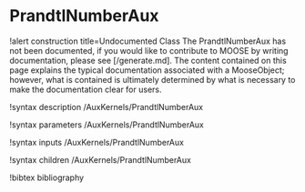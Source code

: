 <!-- MOOSE Documentation Stub: Remove this when content is added. -->

# PrandtlNumberAux

!alert construction title=Undocumented Class
The PrandtlNumberAux has not been documented, if you would like to contribute to MOOSE by
writing documentation, please see [/generate.md]. The content contained on this page explains
the typical documentation associated with a MooseObject; however, what is contained is ultimately
determined by what is necessary to make the documentation clear for users.

!syntax description /AuxKernels/PrandtlNumberAux

!syntax parameters /AuxKernels/PrandtlNumberAux

!syntax inputs /AuxKernels/PrandtlNumberAux

!syntax children /AuxKernels/PrandtlNumberAux

!bibtex bibliography
